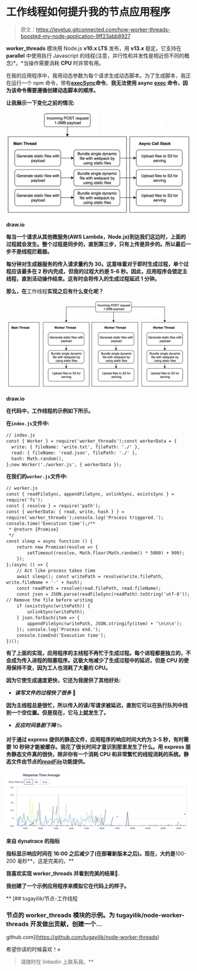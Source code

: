 # 工作线程如何提升我的节点应用程序

> 原文：<https://levelup.gitconnected.com/how-worker-threads-boosted-my-node-application-9ff23abb8927>

**worker_threads** 模块用 Node.js **v10.x LTS** 发布，用 **v13.x** 稳定。它支持在 **parallel** 中使用执行 Javascript 的线程(注意，并行性和并发性是相近但不同的概念)*。*当操作需要消耗 **CPU** 时非常有用。

在我的应用程序中，我用动态参数为每个请求生成动态脚本。为了生成脚本，我正在运行一个 npm 命令，带有[**execSync**](https://nodejs.org/api/child_process.html#child_process_child_process_execsync_command_options)**命令**。**我无法使用 async [**exec**](https://nodejs.org/api/child_process.html#child_process_child_process_execsync_command_options) 命令，因为该命令需要遵循创建动态脚本的顺序。**

**让我展示一下变化之前的情况:**

**![](img/7932a8902dada44a02ce331c674d3596.png)**

**draw.io**

**每当一个请求从其他微服务(AWS Lambda，Node.js)到达我们这边时，上面的过程就会发生。整个过程是同步的，直到第三步，只有上传是异步的。所以最后一步不是线程拦截器。**

**每分钟对生成器服务的传入请求量约为 30。这意味着对于即时生成过程，单个过程应该最多在 2 秒内完成，但我的过程大约是 5-6 秒。因此，应用程序会锁定主线程，直到活动操作结束。这有时会将传入的生成过程延迟 1 分钟。**

**那么，在**工作线程**实现之后有什么变化呢？**

**![](img/20fa84dd76a31e0fc1bb51b8b62c1f21.png)**

**draw.io**

**在代码中，工作线程的示例如下所示。**

**在`index.js`文件中:**

```
// index.js
const { Worker } = require('worker_threads');const workerData = {                
  write: { fileName: 'write.txt', filePath: './' },
  read: { fileName: 'read.json', filePath: './' },
  hash: Math.random(),            
};new Worker('./worker.js', { workerData });
```

**在我们的`worker.js`文件中:**

```
// worker.js
const { readFileSync, appendFileSync, unlinkSync, existsSync } = require('fs');
const { resolve } = require('path');
const { workerData: { read, write, hash } } = require('worker_threads');console.log('Process triggered.');
console.time('Execution time');/**
 * @return {Promise}
 */
const sleep = async function () {
    return new Promise(resolve => {
        setTimeout(resolve, Math.floor(Math.random() * 5000) + 999);
    });
};(async () => {
    // Act like process takes time
    await sleep(); const writePath = resolve(write.filePath, write.fileName + '-' + hash);
    const readPath = resolve(read.filePath, read.fileName);
    const json = JSON.parse(readFileSync(readPath).toString('utf-8')); // Remove the file before writing
    if (existsSync(writePath)) {
        unlinkSync(writePath);
    } json.forEach(item => {
        appendFileSync(writePath, JSON.stringify(item) + '\n\n\n');
    }); console.log('Process end.');
    console.timeEnd('Execution time');
})();
```

**有了上面的实现，应用程序的主线程不再忙于生成过程。每个进程都是独立的，不会成为传入进程的阻塞程序。这极大地减少了生成过程中的延迟，但是 CPU 的使用保持不变，因为工人也消耗了大量的 CPU。**

**因为它使生成速度更快，它还为我提供了其他好处:**

*   *****读写文件的过程快了很多*** 🚀**

**因为主线程总是很忙，所以传入的读/写请求被延迟，直到它可以在执行队列中找到一个空位置。但是现在，它马上就发生了。**

*   *****反应时间急剧下降*** 📉**

**对于通过 express 提供的静态文件，应用程序的响应时间大约为 3-5 秒，有时需要 10 秒钟才能被缓存。我花了很长时间才意识到那里发生了什么。用 **express** 服务静态文件真的很快，除非你有一个消耗 CPU 和非常繁忙的线程消耗的系统。静态文件由节点的[***readFile***](https://nodejs.org/api/fs.html#fs_fs_readfilesync_path_options)功能提供。**

**![](img/a906d658cbaa654daf2260ad7e224328.png)**

**来自 dynatrace 的指标**

**指标显示响应时间在 16:00 之后减少了(在部署新版本之后)。现在，大约是**100-200 毫秒**，这是完美的。**

**我喜欢实现 **worker_threads** 并看到完美的结果🕺.**

**我创建了一个示例应用程序来模拟它在代码上的样子。**

**[](https://github.com/tugayilik/node-worker-threads) [## tugayilik/节点-工作线程

### 节点的 worker_threads 模块的示例。为 tugayilik/node-worker-threads 开发做出贡献，创建一个…

github.com](https://github.com/tugayilik/node-worker-threads) 

希望你读的时候喜欢！✊

> 请随时在 linkedin 上联系我。**